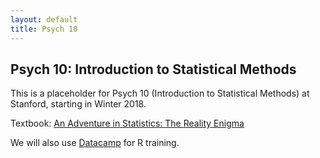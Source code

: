 ```yaml
---
layout: default
title: Psych 10
---
```


## Psych 10: Introduction to Statistical Methods

This is a placeholder for Psych 10 (Introduction to Statistical Methods) at Stanford, starting in Winter 2018.

Textbook: [An Adventure in Statistics: The Reality Enigma](https://edge.sagepub.com/field-an-adventure-in-stats)

We will also use [Datacamp](https://www.datacamp.com/) for R training.

